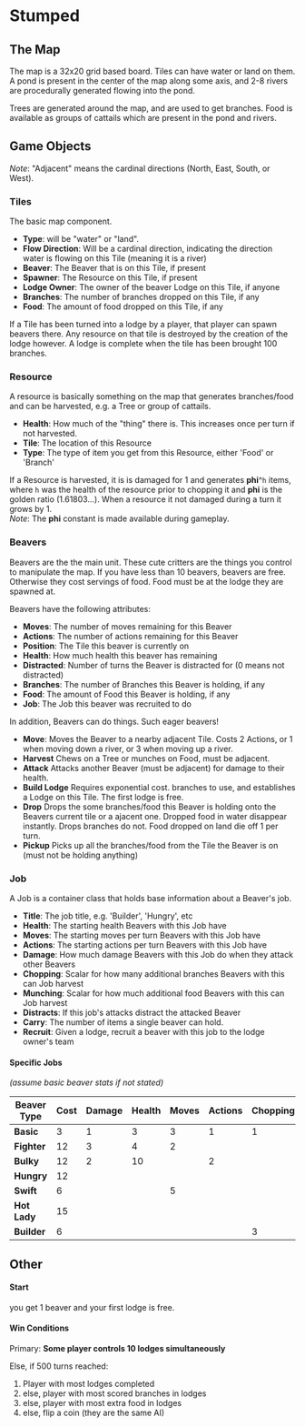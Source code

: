 # Stumped

## The Map

The map is a 32x20 grid based board. Tiles can have water or land on them. A pond is present in the center of the map along some axis, and 2-8 rivers are procedurally generated flowing into the pond.

Trees are generated around the map, and are used to get branches. Food is available as groups of cattails which are present in the pond and rivers.

## Game Objects

_Note_: "Adjacent" means the cardinal directions (North, East, South, or West).

### Tiles

The basic map component.

* **Type**: will be "water" or "land".
* **Flow Direction**: Will be a cardinal direction, indicating the direction water is flowing on this Tile (meaning it is a river)
* **Beaver**: The Beaver that is on this Tile, if present
* **Spawner**: The Resource on this Tile, if present
* **Lodge Owner**: The owner of the beaver Lodge on this Tile, if anyone
* **Branches**: The number of branches dropped on this Tile, if any
* **Food**: The amount of food dropped on this Tile, if any

If a Tile has been turned into a lodge by a player, that player can spawn beavers there. Any resource on that tile is destroyed by the creation of the lodge however. A lodge is complete when the tile has been brought 100 branches.

### Resource

A resource is basically something on the map that generates branches/food and can be harvested, e.g. a Tree or group of cattails.

* **Health**: How much of the "thing" there is. This increases once per turn if not harvested.
* **Tile**: The location of this Resource
* **Type**: The type of item you get from this Resource, either 'Food' or 'Branch'

If a Resource is harvested, it is is damaged for 1 and generates **phi**^`h` items, where `h` was the health of the resource prior to chopping it and **phi** is the golden ratio (1.61803...). When a resource it not damaged during a turn it grows by 1.  
_Note_: The **phi** constant is made available during gameplay.

### Beavers

Beavers are the the main unit. These cute critters are the things you control to manipulate the map. If you have less than 10 beavers, beavers are free. Otherwise they cost servings of food. Food must be at the lodge they are spawned at.

Beavers have the following attributes:

* **Moves**: The number of moves remaining for this Beaver
* **Actions**: The number of actions remaining for this Beaver
* **Position**: The Tile this beaver is currently on
* **Health**: How much health this beaver has remaining
* **Distracted**: Number of turns the Beaver is distracted for (0 means not distracted)
* **Branches**: The number of Branches this Beaver is holding, if any
* **Food**: The amount of Food this Beaver is holding, if any
* **Job**: The Job this beaver was recruited to do

In addition, Beavers can do things. Such eager beavers!

* **Move**: Moves the Beaver to a nearby adjacent Tile. Costs 2 Actions, or 1 when moving down a river, or 3 when moving up a river.
* **Harvest** Chews on a Tree or munches on Food, must be adjacent.
* **Attack** Attacks another Beaver (must be adjacent) for damage to their health.
* **Build Lodge** Requires exponential cost. branches to use, and establishes a Lodge on this Tile. The first lodge is free.
* **Drop** Drops the some branches/food this Beaver is holding onto the Beavers current tile or a ajacent one. Dropped food in water disappear instantly. Drops branches do not. Food dropped on land die off 1 per turn.
* **Pickup** Picks up all the branches/food from the Tile the Beaver is on (must not be holding anything)

### Job

A Job is a container class that holds base information about a Beaver's job.

* **Title**: The job title, e.g. 'Builder', 'Hungry', etc
* **Health**: The starting health Beavers with this Job have
* **Moves**: The starting moves per turn Beavers with this Job have
* **Actions**: The starting actions per turn Beavers with this Job have
* **Damage**: How much damage Beavers with this Job do when they attack other Beavers
* **Chopping**: Scalar for how many additional branches Beavers with this can Job harvest
* **Munching**: Scalar for how much additional food Beavers with this can Job harvest
* **Distracts**: If this job's attacks distract the attacked Beaver
* **Carry**: The number of items a single beaver can hold.
* **Recruit**: Given a lodge, recruit a beaver with this job to the lodge owner's team

#### Specific Jobs

_(assume basic beaver stats if not stated)_

| Beaver Type | Cost | Damage | Health | Moves | Actions | Chopping | Munching | Distraction (cost:duration) | Carry Capacity |
| --- | --- | --- | --- | --- | --- | --- | --- | --- | --- |
| **Basic** | 3 | 1 | 3 | 3 | 1 | 1 | 1 | no distract | 3 |
| **Fighter** | 12 | 3 | 4 | 2 | | | | | 6 |
| **Bulky** | 12 | 2 | 10 | | 2 | | | | | 2 |
| **Hungry** | 12 | | | | | | 3 | 2 : 1 | |
| **Swift** | 6 | | | 5 | | | 2 | | 2 |
| **Hot Lady** | 15 | | | | | | | 1 : 3 | 1 |
| **Builder** | 6 | | | | | 3 | | | |

## Other

#### Start
you get 1 beaver and your first lodge is free.

#### Win Conditions

Primary: **Some player controls 10 lodges simultaneously**

Else, if 500 turns reached:

1. Player with most lodges completed
2. else, player with most scored branches in lodges
4. else, player with most extra food in lodges
5. else, flip a coin (they are the same AI)
